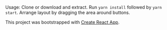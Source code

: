 Usage: Clone or download and extract. Run `yarn install` followed by `yarn start`. Arrange layout by dragging the area around buttons.

This project was bootstrapped with [Create React App](https://github.com/facebookincubator/create-react-app).